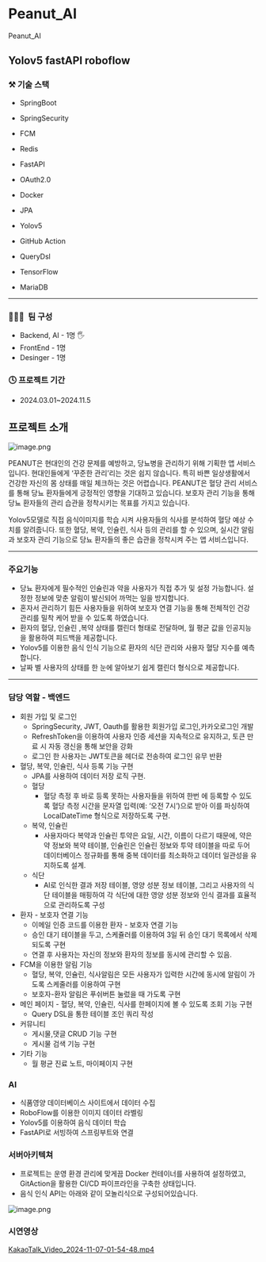 # Peanut_AI
Peanut_AI

Yolov5
fastAPI
roboflow
---

### ⚒️ 기술 스택

- SpringBoot
- SpringSecurity
- FCM
- Redis

- FastAPI
- OAuth2.0
- Docker

- JPA
- Yolov5
- GitHub Action

- QueryDsl
- TensorFlow
- MariaDB

---

### 👨‍👧‍👧  팀 구성

- Backend, AI - 1명 🖐️
- FrontEnd - 1명
- Desinger - 1명

### 🕓 프로젝트 기간

- 2024.03.01~2024.11.5

## 프로젝트 소개

![image.png](https://prod-files-secure.s3.us-west-2.amazonaws.com/a75896b5-81d1-4853-9dad-c2aebd7c2831/c6014451-2093-468f-8da1-2c221a3a8602/image.png)

PEANUT은 현대인의 건강 문제를 예방하고, 당뇨병을 관리하기 위해 기획한 앱 서비스 입니다. 현대인들에게 ‘꾸준한 관리’리는 것은 쉽지 않습니다. 특히 바쁜 일상생활에서 건강한 자신의 몸 상태를 매일 체크하는 것은 어렵습니다. PEANUT은 혈당 관리 서비스를 통해 당뇨 환자들에게 긍정적인 영향을 기대하고 있습니다. 보호자 관리 기능을 통해 당뇨 환자들의 관리 습관을 정착시키는 목표를 가지고 있습니다. 

Yolov5모델로 직접 음식이미지를 학습 시켜 사용자들의 식사를 분석하여 혈당 예상 수치를  알려줍니다. 또한 혈당, 복약, 인슐린, 식사 등의 관리를 할 수 있으며, 실시간 알림과 보호자 관리 기능으로 당뇨 환자들의 좋은 습관을 정착시켜 주는 앱 서비스입니다.

---

### 주요기능

- 당뇨 환자에게 필수적인 인슐린과 약을 사용자가 직접 추가 및 설정 가능합니다.
설정한 정보에 맞춘 알림이 발신되어 까먹는 일을 방지합니다.
- 혼자서 관리하기 힘든 사용자들을 위하여 보호자 연결 기능을 통해 전체적인 건강 관리를 밀착 케어 받을 수 있도록 하였습니다.
- 환자의 혈당, 인슐린 ,복약 상태를 캘린더 형태로 전달하며, 월 평균 값을 인공지능을 활용하여 피드백을 제공합니다.
- Yolov5를 이용한 음식 인식 기능으로 환자의 식단 관리와 사용자 혈당 지수를 예측합니다.
- 날짜 별 사용자의 상태를 한 눈에 알아보기 쉽게 캘린더 형식으로 제공합니다.

---

### 담당 역할 - 백엔드

- 회원 가입 및 로그인
    - SpringSecurity, JWT, Oauth를 활용한 회원가입 로그인,카카오로그인 개발
    - RefreshToken을 이용하여 사용자 인증 세션을 지속적으로 유지하고, 토큰 만료 시 자동 갱신을 통해 보안을 강화
    - 로그인 한 사용자는 JWT토큰을 헤더로 전송하여 로그인 유무 반환
- 혈당, 복약, 인슐린, 식사 등록 기능 구현
    - JPA를 사용하여 데이터 저장 로직 구현.
    - 혈당
        - 혈당 측정 후 바로 등록 못하는 사용자들을 위하여 한번 에 등록할 수 있도록 혈당 측정 시간을 문자열 입력(예: ‘오전 7시’)으로 받아 이를 파싱하여 LocalDateTime 형식으로 저장하도록 구현.
    - 복약, 인슐린
        - 사용자마다 복약과 인슐린 투약은 요일, 시간, 이름이 다르기 때문에, 약은 약 정보와 복약 테이블, 인슐린은 인슐린 정보와 투약 테이블을 따로 두어 데이터베이스 정규화를 통해 중복 데이터를 최소화하고 데이터 일관성을 유지하도록 설계.
    - 식단
        - AI로 인식한 결과 저장 테이블, 영양 성분 정보 테이블, 그리고 사용자의 식단 테이블을 매핑하여 각 식단에 대한 영양 성분 정보와 인식 결과를 효율적으로 관리하도록 구성
- 환자 - 보호자 연결 기능
    - 이메일 인증 코드를 이용한 환자 - 보호자 연결 기능
    - 승인 대기 테이블을 두고, 스케쥴러를 이용하여 3일 뒤 승인 대기 목록에서 삭제 되도록 구현
    - 연결 후 사용자는 자신의 정보와 환자의 정보를 동시에 관리할 수 있음.
- FCM을 이용한 알림 기능
    - 혈당, 복약, 인슐린, 식사알림은 모든 사용자가 입력한 시간에 동시에 알림이 가도록 스케줄러를 이용하여 구현
    - 보호자-환자 알림은 푸쉬버튼 눌렀을 때 가도록 구현
- 메인 페이지 - 혈당, 복약, 인슐린, 식사를 한페이지에 볼 수 있도록 조회 기능 구현
    - Query DSL을 통한 테이블 조인 쿼리 작성
- 커뮤니티
    - 게시물,댓글 CRUD 기능 구현
    - 게시물 검색 기능 구현
- 기타 기능
    - 월 평균 진료 노트, 마이페이지 구현

### AI

- 식품영양 데이터베이스 사이트에서 데이터 수집
- RoboFlow를 이용한 이미지 데이터 라벨링
- Yolov5를 이용하여 음식 데이터 학습
- FastAPI로 서빙하여 스프링부트와 연결

### 서버아키텍쳐

- 프로젝트는 운영 환경 관리에 맞게끔 Docker 컨테이너를 사용하여 설정하였고, GitAction을 활용한 CI/CD 파이프라인을 구축한 상태입니다.
- 음식 인식 API는 아래와 같이 모놀리식으로 구성되어있습니다.

![image.png](https://prod-files-secure.s3.us-west-2.amazonaws.com/a75896b5-81d1-4853-9dad-c2aebd7c2831/9a891d69-72ab-4fca-9f78-4de9597ddea1/image.png)

### 시연영상

[KakaoTalk_Video_2024-11-07-01-54-48.mp4](https://prod-files-secure.s3.us-west-2.amazonaws.com/a75896b5-81d1-4853-9dad-c2aebd7c2831/2cb361b5-28a8-45f9-b2cf-6b4eeb3a7e9b/KakaoTalk_Video_2024-11-07-01-54-48.mp4)
